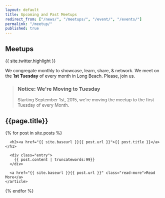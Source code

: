 ```yaml
---
layout: default
title: Upcoming and Past Meetups
redirect_from: ["/news/", "/meetups/", "/event/", "/events/"]
permalink: "/meetup/"
published: true
---
```


<div class="info">

<h2>Meetups</h2>
<div class="twitter-embedded">{{ site.twitter.highlight }}</div></div>
<p>We congregate monthly to showcase, learn, share, & network. We meet on the <strong>1st Tuesday</strong> of every month in Long Beach. Please, join us.</p>

<blockquote>
<h3>Notice: We're Moving to Tuesday</h3>
<p>Starting September 1st, 2015, we're moving the meetup to the first Tuesday of every Month.</p>
</blockquote>

<h2>{{page.title}}</h2>
<div class="posts">
  {% for post in site.posts %}
    <article class="post">

      <h2><a href="{{ site.baseurl }}{{ post.url }}">{{ post.title }}</a></h1>

      <div class="entry">
        {{ post.content | truncatewords:99}}
      </div>

      <a href="{{ site.baseurl }}{{ post.url }}" class="read-more">Read More</a>
    </article>
  {% endfor %}
</div>
<script async src="//platform.twitter.com/widgets.js" charset="utf-8"></script>
